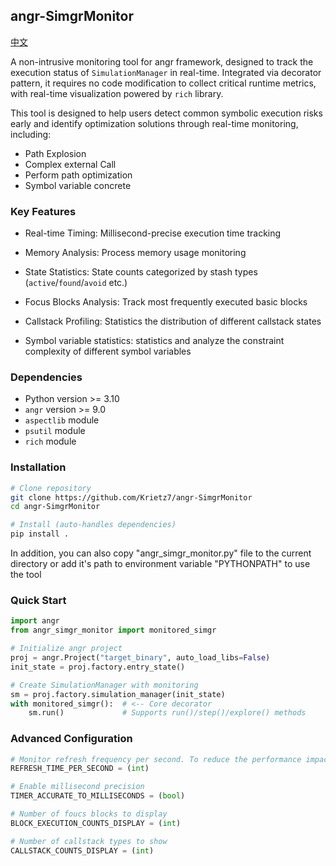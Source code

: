 ## angr-SimgrMonitor

[中文](README.zh_CN.md)

A non-intrusive monitoring tool for angr framework, designed to track the execution status of `SimulationManager` in real-time. Integrated via decorator pattern, it requires no code modification to collect critical runtime metrics, with real-time visualization powered by `rich` library.

This tool is designed to help users detect common symbolic execution risks early and identify optimization solutions through real-time monitoring, including:
- Path Explosion
- Complex external Call
- Perform path optimization
- Symbol variable concrete
 
### Key Features
- Real-time Timing: Millisecond-precise execution time tracking

- Memory Analysis: Process memory usage monitoring

- State Statistics: State counts categorized by stash types (`active`/`found`/`avoid` etc.)

- Focus Blocks Analysis: Track most frequently executed basic blocks

- Callstack Profiling: Statistics the distribution of different callstack states

- Symbol variable statistics: statistics and analyze the constraint complexity of different symbol variables

### Dependencies
- Python version >= 3.10
- `angr` version >= 9.0
- `aspectlib` module
- `psutil` module
- `rich` module

### Installation
```bash
# Clone repository
git clone https://github.com/Krietz7/angr-SimgrMonitor
cd angr-SimgrMonitor

# Install (auto-handles dependencies)
pip install .
```

In addition, you can also copy "angr_simgr_monitor.py" file to the current directory or add it's path to environment variable "PYTHONPATH" to use the tool

### Quick Start


```python
import angr
from angr_simgr_monitor import monitored_simgr

# Initialize angr project
proj = angr.Project("target_binary", auto_load_libs=False)
init_state = proj.factory.entry_state()

# Create SimulationManager with monitoring
sm = proj.factory.simulation_manager(init_state)
with monitored_simgr():  # <-- Core decorator
    sm.run()             # Supports run()/step()/explore() methods
```


### Advanced Configuration
```python
# Monitor refresh frequency per second. To reduce the performance impact of this tool, please try to lower the configuration item
REFRESH_TIME_PER_SECOND = (int)

# Enable millisecond precision
TIMER_ACCURATE_TO_MILLISECONDS = (bool)  

# Number of foucs blocks to display
BLOCK_EXECUTION_COUNTS_DISPLAY = (int) 

# Number of callstack types to show
CALLSTACK_COUNTS_DISPLAY = (int)
```
